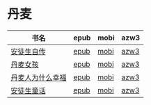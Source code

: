 # 丹麦

| 书名 | epub | mobi | azw3 |
| --- | --- | --- | --- |
| [安徒生自传](http://ct.dalanmei.com/f/31084289-571820256-c6888a) | [epub](http://ct.dalanmei.com/f/31084289-571820256-c6888a) | [mobi](http://ct.dalanmei.com/f/31084289-571548727-996984) | [azw3](http://ct.dalanmei.com/f/31084289-572199383-a72033) |
| [丹麦女孩](http://ct.dalanmei.com/f/31084289-572010724-b6c39d) | [epub](http://ct.dalanmei.com/f/31084289-572010724-b6c39d) | [mobi](http://ct.dalanmei.com/f/31084289-571562898-a72708) | [azw3](http://ct.dalanmei.com/f/31084289-571841573-cdeac6) |
| [丹麦人为什么幸福](http://ct.dalanmei.com/f/31084289-571775832-28ef7e) | [epub](http://ct.dalanmei.com/f/31084289-571775832-28ef7e) | [mobi](http://ct.dalanmei.com/f/31084289-571510537-5299a6) | [azw3](http://ct.dalanmei.com/f/31084289-571876058-424899) |
| [安徒生童话](http://ct.dalanmei.com/f/31084289-571782354-e55b3c) | [epub](http://ct.dalanmei.com/f/31084289-571782354-e55b3c) | [mobi](http://ct.dalanmei.com/f/31084289-571423643-9543b5) | [azw3](http://ct.dalanmei.com/f/31084289-571883497-35c0d3) |
